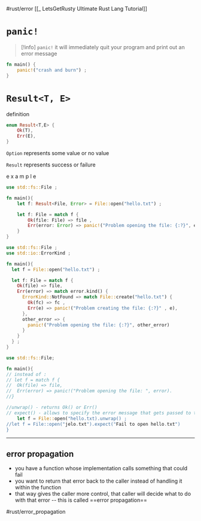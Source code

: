 #rust/error 
[[_ LetsGetRusty Ultimate Rust Lang Tutorial]]

# `panic!`
>[!info] `panic!`
it will immediately quit your program and print out an error message
```rust
fn main() {
	panic!("crash and burn") ;
}
```


# `Result<T, E>`
definition
```rust
enum Result<T,E> {
	Ok(T),
	Err(E),
}
```
`Option` represents some value or no value

`Result` represents success or failure

e x a m p l e
```rust
use std::fs::File ;

fn main(){
	let f: Result<File, Error> = File::open("hello.txt") ;

	let f: File = match f {
		Ok(file: File) => file ,
		Err(error: Error) => panic!("Problem opening the file: {:?}", error)
	}
}
```


```rust
use std::fs::File ;
use std::io::ErrorKind ;

fn main(){
  let f = File::open("hello.txt") ;

  let f: File = match f {
    Ok(file) => file,
    Err(error) => match error.kind() {
      ErrorKind::NotFound => match File::create("hello.txt") {
        Ok(fc) => fc ,
        Err(e) => panic!("Problem creating the file: {:?}" , e),
      },
      other_error => {
        panic!("Problem opening the file: {:?}", other_error)
      }
    }
  } ; 
}
```


```rust
use std::fs::File;

fn main(){
// instead of :
// let f = match f {
//	Ok(file) => file,
//	Err(error) => panic!("Problem opening the file: ", error).
//}

//unwrap() - returns Ok() or Err()
// expect() - allows to specify the error message that gets passed to the panic macto
	let f = File::open("hello.txt).unwrap() ;
//let f = File::open("jelo.txt").expect("Fail to open hello.txt")
}
```


----
## error propagation
- you have a function whose implementation calls something that could fail 
- you want to return that error back to the caller instead of handling it within the function
- that way gives the caller more control, that caller will decide what to do with that error -- this is called ==error propagation==

#rust/error_propagation

















